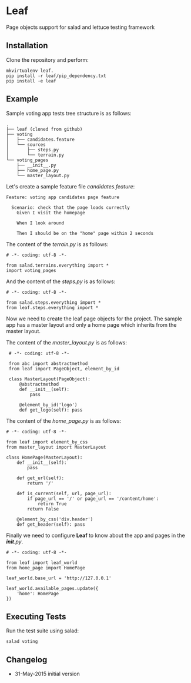 # Leaf
Page objects support for salad and lettuce testing framework


## Installation

Clone the repository and perform: 

    mkvirtualenv leaf.
    pip install -r leaf/pip_dependency.txt
    pip install -e leaf

## Example

Sample voting app tests tree structure is as follows:

    .
    ├── leaf (cloned from github)
    ├── voting
    │   ├── candidates.feature
    │   └── sources
    │       ├── steps.py
    │       └── terrain.py
    └── voting_pages
        ├── __init__.py
        ├── home_page.py
        └── master_layout.py

Let's create a sample feature file *candidates.feature*:

    Feature: voting app candidates page feature
    
      Scenario: check that the page loads currectly
        Given I visit the homepage
        
        When I look around
        
        Then I should be on the "home" page within 2 seconds

The content of the *terrain.py* is as follows:

    # -*- coding: utf-8 -*-
    
    from salad.terrains.everything import *
    import voting_pages
    
And the content of the *steps.py* is as follows:

    # -*- coding: utf-8 -*-
    
    from salad.steps.everything import *
    from leaf.steps.everything import *
    
Now we need to create the leaf page objects for the project. The sample app has a master layout 
and only a home page which inherits from the master layout.
 
The content of the *master_layout.py* is as follows:
 
     # -*- coding: utf-8 -*-
     
     from abc import abstractmethod
     from leaf import PageObject, element_by_id
     
     class MasterLayout(PageObject):
         @abstractmethod
         def __init__(self):
             pass
     
         @element_by_id('logo')
         def get_logo(self): pass
 
The content of the *home_page.py* is as follows:

    # -*- coding: utf-8 -*-
    
    from leaf import element_by_css
    from master_layout import MasterLayout
    
    class HomePage(MasterLayout):
        def __init__(self):
            pass
            
        def get_url(self):
            return '/'
            
        def is_current(self, url, page_url):
            if page_url == '/' or page_url == '/content/home':
                return True
            return False
            
        @element_by_css('div.header')
        def get_header(self): pass    
        
Finally we need to configure **Leaf** to know about the app and pages in the *__init__.py*.

    # -*- coding: utf-8 -*-
    
    from leaf import leaf_world
    from home_page import HomePage
    
    leaf_world.base_url = 'http://127.0.0.1'
    
    leaf_world.available_pages.update({
        'home': HomePage
    })
    
## Executing Tests

Run the test suite using salad:

    salad voting
    
## Changelog

* 31-May-2015 initial version

